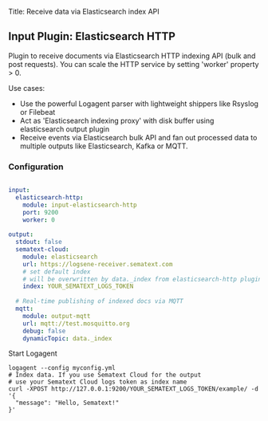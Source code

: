 Title: Receive data via Elasticsearch index API 

## Input Plugin: Elasticsearch HTTP

Plugin to receive documents via Elasticsearch HTTP indexing API (bulk and post requests). You can scale the HTTP service by setting 'worker' property > 0. 

Use cases: 

- Use the powerful Logagent parser with lightweight shippers like Rsyslog or Filebeat
- Act as 'Elasticsearch indexing proxy' with disk buffer using elasticsearch output plugin
- Receive events via Elasticsearch bulk API and fan out processed data to multiple outputs like Elasticsearch, Kafka or MQTT. 

### Configuration

```yaml

input:
  elasticsearch-http:
    module: input-elasticsearch-http
    port: 9200
    worker: 0
      
output: 
  stdout: false
  sematext-cloud:
    module: elasticsearch
    url: https://logsene-receiver.sematext.com
    # set default index
    # will be overwritten by data._index from elasticsearch-http plugin
    index: YOUR_SEMATEXT_LOGS_TOKEN
  
  # Real-time publishing of indexed docs via MQTT
  mqtt:
    module: output-mqtt
    url: mqtt://test.mosquitto.org
    debug: false
    dynamicTopic: data._index

```

Start Logagent

```
logagent --config myconfig.yml
# Index data. If you use Sematext Cloud for the output
# use your Sematext Cloud logs token as index name 
curl -XPOST http://127.0.0.1:9200/YOUR_SEMATEXT_LOGS_TOKEN/example/ -d '{
  "message": "Hello, Sematext!"
}'
```

